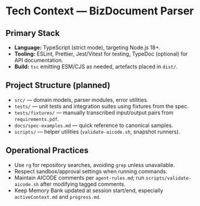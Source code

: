# Tech Context — BizDocument Parser

## Primary Stack
- **Language:** TypeScript (strict mode), targeting Node.js 18+.  
- **Tooling:** ESLint, Prettier, Jest/Vitest for testing, TypeDoc (optional) for API documentation.  
- **Build:** `tsc` emitting ESM/CJS as needed, artefacts placed in `dist/`.

## Project Structure (planned)
- `src/` — domain models, parser modules, error utilities.
- `tests/` — unit tests and integration suites using fixtures from the spec.
- `tests/fixtures/` — manually transcribed input/output pairs from `requirements.pdf`.
- `docs/spec-examples.md` — quick reference to canonical samples.
- `scripts/` — helper utilities (`validate-aicode.sh`, snapshot runners).

## Operational Practices
- Use `rg` for repository searches, avoiding `grep` unless unavailable.
- Respect sandbox/approval settings when running commands.
- Maintain AICODE comments per `agent-rules.md`; run `scripts/validate-aicode.sh` after modifying tagged comments.
- Keep Memory Bank updated at session start/end, especially `activeContext.md` and `progress.md`.
